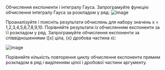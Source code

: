 Обчислення експоненти і інтегралу Гауса.
Запрограмуйте функцію обчислення інтегралу Гауса за розкладом у ряд:
![image](https://user-images.githubusercontent.com/51787088/73770804-bae4ca00-4785-11ea-874b-dddf18eb77f9.png)

Проаналізуйте і поясніть результати обчислень для набору значень x = 1,2,3,4,5,6,7,8,9,10.
Порівняйте результати із обчисленням експоненти   за її розкладом у ряд.
Запрограмуйте обчислення експоненти за співвідношеннями ([x] ціла, {x} дробова частина х):

![image](https://user-images.githubusercontent.com/51787088/73771058-3b0b2f80-4786-11ea-8717-600d1dc32c64.png)

Порівняйте кількість повторення циклу обчислення експоненти прямим розкладом в ряд і виділенням цілої і дробової частини аргументу.
